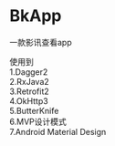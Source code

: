 # BkApp
一款影讯查看app

使用到  
 1.Dagger2  
 2.RxJava2  
 3.Retrofit2  
 4.OkHttp3  
 5.ButterKnife  
 6.MVP设计模式  
 7.Android Material Design

